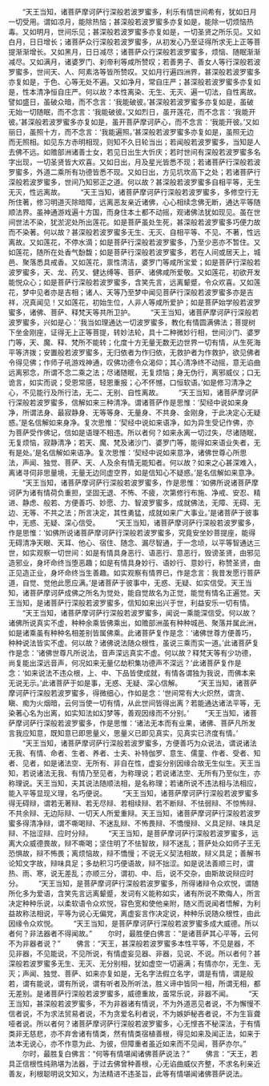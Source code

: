 <!-- { "loadSidebar": true } -->
　　“天王当知，诸菩萨摩诃萨行深般若波罗蜜多，利乐有情世间希有，犹如日月一切受用。谓如凉月，能除热恼；甚深般若波罗蜜多亦复如是，能除一切烦恼热毒。又如明月，世间乐见；甚深般若波罗蜜多亦复如是，一切圣贤之所乐见。又如白月，日日增长；诸菩萨众行深般若波罗蜜多，从初发心乃至证得所求无上正等菩提渐渐增长。又如黑月，日日减尽；诸菩萨众行深般若波罗蜜多，烦恼、随眠渐渐减尽。又如满月，诸婆罗门、刹帝利等咸所赞叹；若善男子、善女人等行深般若波罗蜜多，世间天、人、阿素洛等皆所赞叹。又如月行遍四洲界，甚深般若波罗蜜多亦复如是，于色、心等无处不遍。又如净月，常自庄严；甚深般若波罗蜜多亦复如是，性本清净恒自庄严。何以故？本性离染、无生、无灭、遍一切法，自性离故。譬如盛日，虽破众暗，而不念言：‘我能破彼。’甚深般若波罗蜜多亦复如是，虽破无始一切随眠，而不念言：‘我能破彼。’又如烈日，虽开莲花，而不念言：‘我能开彼。’甚深般若波罗蜜多亦复如是，虽开菩萨摩诃萨心，而不念言：‘我能开彼。’又如丽日，虽照十方，而不念言：‘我能遍照。’甚深般若波罗蜜多亦复如是，虽照无边而无照相。如见东方赤明相现，则知不久日轮当出；若闻般若波罗蜜多，当知是人去佛不远。如赡部洲诸善士女，若见日出生大忻庆；若时世间有深般若波罗蜜多名字出现，一切圣贤皆大欢喜。又如日出，月及星光皆悉不现；若诸菩萨行深般若波罗蜜多，外道二乘所有功德皆悉不现。又如日出，方见坑坎高下之处；若诸菩萨行深般若波罗蜜多，世间乃知邪正之道。何以故？甚深般若波罗蜜多自相平等，无生无灭，性远离故。
　　“天王当知，诸菩萨摩诃萨行深般若波罗蜜多，多修空行无所住著，修习明道灭除暗障，远离恶友亲近诸佛，心心相续念佛无断，通达平等随顺法界。虽神通游戏遍十方国，而身住本土都不动摇，观诸佛法犹如现见。虽在世间世法不染，犹淤泥处所出莲花。如是菩萨虽处生死，甚深般若波罗蜜多巧便力故而不染著。何以故？甚深般若波罗蜜多无生、无灭、自相平等、不见、不著，性远离故。又如莲花，不停水滴；如是菩萨行深般若波罗蜜多，乃至少恶亦不暂住。又如莲花，随所在处香气馚馥；如是菩萨行深般若波罗蜜多，若在人间或居天上，城邑、聚落悉具戒香。又如莲花，禀性清洁，婆罗门等咸所宝爱；如是菩萨行深般若波罗蜜多，天、龙、药叉、健达缚等、菩萨、诸佛咸所爱敬。又如莲花，初欲开发能悦众心；如是菩萨行深般若波罗蜜多，含笑先言，远离颦蹙，令众欢喜。又如莲花，梦中见者亦是吉相；诸人、天等乃至梦中闻见菩萨行深般若波罗蜜多亦是吉祥，况真闻见！又如莲花，初始生位，人非人等咸所爱护；如是菩萨始学般若波罗蜜多，诸佛、菩萨、释梵天等共所卫护。
　　“天王当知，诸菩萨摩诃萨行深般若波罗蜜多，兴如是心：‘我当如理通达一切波罗蜜多，教化有情圆满佛法；菩提树下坐金刚座，证得无上正等菩提，转妙法轮，具十二种微妙行相，世间沙门、婆罗门等，天、魔、释、梵所不能转；化度十方无量无数无边世界一切有情，从生死海平等济拨；安置般若波罗蜜多，无归依者为作归依，无救护者为作救护，欲见佛者令得见佛；作师子吼游戏神通，叹佛功德令众渴仰；其心清净终不动摇，意无谄曲远离邪念，所谓不念二乘之法；尽诸随眠，无复烦恼；身无伪行，离邪威仪；口无诡言，如实而说；受恩常感，轻恩重报；心不怀憾，口恒软语。’如是修习清净之心，不见能行及所行法，无二、无别、自性离故。
　　“天王当知，诸菩萨摩诃萨行深般若波罗蜜多，信解如来三种清净。谓诸菩萨作是思惟：‘契经中说如来身净，所谓法身、最寂静身、无等等身、无量身、不共身、金刚身，于此决定心无疑惑。’是名信解如来身净。复次思惟：‘契经中说如来语净，如为异生受记作佛，亦为菩萨受作佛记，信如是语理不相违。所以者何？如来永离一切过失，尽诸随眠，无复烦恼，寂静清净；若天、魔、梵及诸沙门、婆罗门等，能得如来语业失者，无有是处。’是名信解如来语净。复次思惟：‘契经中说如来意净，诸佛世尊心所思法，声闻、独觉、菩萨、天、人及余有情无能知者。何以故？如来之心甚深难入，离诸寻伺非思量境，无量无边同虚空界，如是信知心不疑惑。’是名信解如来意净。
　　“天王当知，诸菩萨摩诃萨行深般若波罗蜜多，作是思惟：‘如佛所说诸菩萨摩诃萨为诸有情荷负重担，坚固无退、不怖、不疲，次第修行布施、净戒、安忍、精进、静虑、般若、方便善巧、妙愿、力、智波罗蜜多，成就佛法，无障、无碍、无边、无等、不共之法；所言决定，其性勇猛，成就如来广大事业。’是诸菩萨于彼事中，无惑、无疑、深心信受。
　　“天王当知，诸菩萨摩诃萨行深般若波罗蜜多，作是思惟：‘如佛所说诸菩萨摩诃萨行深般若波罗蜜多，究竟安坐妙菩提座，能得无碍清净天眼、天耳、他心、宿住、随念、漏尽智通，于一念顷，以平等智通达三世，如实观察一切世间：如是有情具身恶行、语恶行、意恶行，毁谤圣贤，由邪见造邪业，身坏命终当堕恶趣；如是有情具身妙行、语妙行、意妙行，称赞圣贤，由正见造正业，身坏命终当生善趣。如实观察有情界已，作是念言：我昔发愿行菩萨道，自觉、觉他此愿应满。’是诸菩萨于彼事中，无惑、无疑、如实信受。天王当知，诸菩萨摩诃萨成佛之所名为觉处，能自觉故名为正觉，能觉有情名正遍觉。天王当知，是诸菩萨行深般若波罗蜜多，信知如来出兴于世，利益安乐一切有情。
　　“天王当知，诸菩萨摩诃萨行深般若波罗蜜多，闻说一乘能深信受。何以故？诸佛所说真实不虚，种种余乘皆佛乘出，如赡部洲虽有种种城邑、聚落并属此洲，如是诸乘虽有种种名相差别皆属佛乘。此诸菩萨复作是念：‘诸佛世尊方便善巧，种种说法皆实不虚。何以故？诸佛说法随众根性，虽说三乘而实一道。’此诸菩萨复作是念：‘诸佛世尊凡所说法，音声深远真实不虚。何以故？释梵天等有少功德，尚复能出深远音声，何况如来无量亿劫积集功德声不深远？’此诸菩萨复作是念：‘如来说法不违众根，上、中、下品皆使成就，有情各谓独为我说，而佛本来无说无示。’此诸菩萨于如是事，无惑、无疑、深心信解。
　　“天王当知，诸菩萨摩诃萨行深般若波罗蜜多，得微细心，作如是念：‘世间常有大火炽然，谓贪、瞋、痴为火烟暗，云何当使一切有情，从此世间皆得出离？若能通达诸法平等，无染著心名为出离，如实知法如幻梦等，善观因缘而不分别。’
　　“天王当知，诸菩萨摩诃萨行深般若波罗蜜多，作是思惟：‘诸法无本而有业果，诸佛、菩萨凡所发言我应知意，既知意已即思量义，思量义已即见真实，见真实已济度有情。’
　　“天王当知，诸菩萨摩诃萨行深般若波罗蜜多，方便善巧为众说法，谓说诸法无我、有情、命者、生者、养者、士夫、补特伽罗、意生、儒童、作者、受者、知者、见者，如是诸法空、无所有、非自在性，虚妄分别因缘合故无生似生。天王当知，若说诸法无我、有情乃至见者，为称理说；若说诸法空、无所有乃至似生，亦称理说。天王当知，夫其说法随顺法相，是名称理；若诸所说不违法相与法相应，能入平等显现义理，名巧便说。
　　“天王当知，诸菩萨摩诃萨行深般若波罗蜜多得无碍辩，谓若无著辩、若无尽辩、若相续辩、若不断辩、不怯弱辩、不惊怖辩、不共余辩、无边际辩、一切天人所爱重辩。天王当知，诸菩萨摩诃萨行深般若波罗蜜多得清净辩，谓不嘶喝辩、不迷乱辩、不怖畏辩、不憍慢辩、义具足辩、味具足辩、不拙涩辩、应时分辩。
　　“天王当知，是菩萨摩诃萨行深般若波罗蜜多，远离大众威德畏故，辩不嘶喝；坚住明了不怯智故，辩不迷乱；菩萨处众如师子王无恐惧故，辩不怖畏；离烦恼故，辩不憍慢；不说无义契法相故，辩义具足；善解书论知文字故，辩味具足；多劫积习巧便语故，辩不拙涩。如是说法善顺三时，谓热、雨、寒，说无差乱；亦顺三分，谓初、中、后，说不交杂，由斯故说辩应时分。
　　“天王当知，是菩萨摩诃萨行深般若波罗蜜多，所得诸辩令众欢悦，谓随所化多为爱语，含笑先言远离颦蹙，发词有义能称如实，诸有所说不欺侮人，所言决定种种乐说，以柔软语令众欢悦，容色宽和使他亲附，随义而说闻者悟解，为利益故称法相说，平等为说心无偏党，离虚妄言作决定说，种种乐说随众根性，由此因缘令众欢悦。
　　“天王当知，是菩萨摩诃萨行深般若波罗蜜多成大威德。所以者何？非法器者不得闻故。”
　　尔时，最胜便白佛言：“是诸菩萨其心平等，云何不为非器者说？”
　　佛言：“天王，甚深般若波罗蜜多本性平等，不见是器，不见非器，不见能说，不见所说，有情虚妄见器、非器，见说、不说。所以者何？甚深般若波罗蜜多无生、无灭、无分别相，犹如虚空一切遍满；有情亦尔，无生、无灭；声闻、独觉、菩萨、如来亦复如是，无名字法假立名字，谓是有情，谓是般若，谓有能说，谓有所说，谓有听者及所听法，胜义谛中皆同一相，所谓无相，都无差别。是诸菩萨行深般若波罗蜜多，威德重故，虽常乐说，非器不闻。
　　“天王当知，甚深般若波罗蜜多，不为非器诸有情说，不为外道恶见者说，不为懈慢不信者说，不为求法贸易者说，不为贪爱名利者说，不为嫉妒秘吝者说，不为生盲聋哑者说。所以者何？诸菩萨摩诃萨行深般若波罗蜜多，心无悭吝不秘深法，于有情类非无慈悲，亦不弃舍诸有情类，然有情类宿植善根，得见如来及闻正法，如来于法本无说心，亦不作意为此、为彼，但障重者虽近如来而不见闻，菩萨亦尔。”
　　尔时，最胜复白佛言：“何等有情堪闻诸佛菩萨说法？”
　　佛言：“天王，若具正信根性纯熟堪为法器，于过去佛曾种善根，心无谄曲威仪齐整，不求名利亲近善友，利根聪明说文知义，为法精进不违圣旨，此等有情堪闻诸佛菩萨说法。
